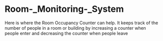 # Room-_Monitoring-_System
Here is where the Room Occupancy Counter can help. It keeps track of the number of people in a room or building by increasing a counter when people enter and decreasing the counter when people leave
